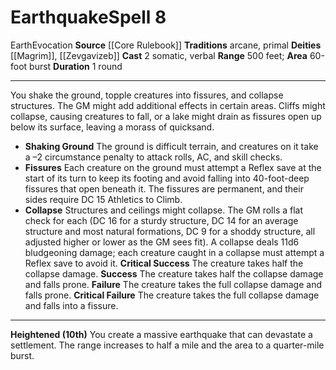 ﻿---
actions: '[two-actions]'
area: 60-foot burst
bloodline: null
component:
- Somatic
- Verbal
cost: null
deity:
- '[[DATABASE/deity/Magrim|Magrim]]'
- '[[DATABASE/deity/Magrim|Magrim]]'
- '[[DATABASE/deity/Zevgavizeb|Zevgavizeb]]'
domain: null
duration: 1 round
element: Earth
heighten: 10th
heighten_level: 8, 10
id: '95'
lesson: null
level: '8'
mystery: null
name: Earthquake
patron_theme: null
range: 500 feet
rarity: Common
requirement: null
saving_throw: null
school: Evocation
source: '[[DATABASE/source/Core Rulebook|Core Rulebook]]'
target: null
tradition:
- Arcane
- Primal
trait:
- '[[DATABASE/trait/Earth|Earth]]'
- '[[DATABASE/trait/Evocation|Evocation]]'
trigger: null
type: Spell

---
# Earthquake<span class="item-type">Spell 8</span>

<span class="item-trait">Earth</span><span class="item-trait">Evocation</span>
**Source** [[Core Rulebook]] 
**Traditions** arcane, primal
**Deities** [[Magrim]], [[Zevgavizeb]]
**Cast** <span class="action-icon">2</span> somatic, verbal
**Range** 500 feet; **Area** 60-foot burst
**Duration** 1 round

---
You shake the ground, topple creatures into fissures, and collapse structures.
 The GM might add additional effects in certain areas. Cliffs might collapse, causing creatures to fall, or a lake might drain as fissures open up below its surface, leaving a morass of quicksand.

* **Shaking Ground** The ground is difficult terrain, and creatures on it take a –2 circumstance penalty to attack rolls, AC, and skill checks. 
* **Fissures** Each creature on the ground must attempt a Reflex save at the start of its turn to keep its footing and avoid falling into 40-foot-deep fissures that open beneath it. The fissures are permanent, and their sides require DC 15 Athletics to Climb. 
* **Collapse** Structures and ceilings might collapse. The GM rolls a flat check for each (DC 16 for a sturdy structure, DC 14 for an average structure and most natural formations, DC 9 for a shoddy structure, all adjusted higher or lower as the GM sees fit). A collapse deals 11d6 bludgeoning damage; each creature caught in a collapse must attempt a Reflex save to avoid it.
**Critical Success** The creature takes half the collapse damage.
**Success** The creature takes half the collapse damage and falls prone.
**Failure** The creature takes the full collapse damage and falls prone.
**Critical Failure** The creature takes the full collapse damage and falls into a fissure.

---
**Heightened (10th)** You create a massive earthquake that can devastate a settlement. The range increases to half a mile and the area to a quarter-mile burst.